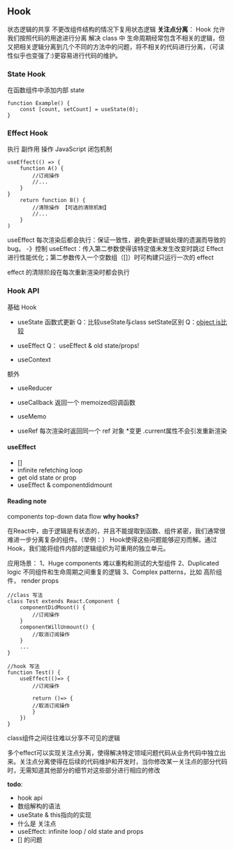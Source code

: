 ## Hook
状态逻辑的共享
不更改组件结构的情况下复用状态逻辑
**关注点分离**： Hook 允许我们按照代码的用途进行分离
解决 class 中 生命周期经常包含不相关的逻辑，但又把相关逻辑分离到几个不同的方法中的问题，将不相关的代码进行分离，（可读性似乎也变强了:)更容易进行代码的维护。

### State Hook
在函数组件中添加内部 state

```
function Example() {
    const [count, setCount] = useState(0);
}
```

### Effect Hook
执行 副作用 操作
JavaScript 闭包机制

```
useEffect(() => {
    function A() {
        //订阅操作
        //...
    }
}
    return function B() {
        //清除操作 【可选的清除机制】
        //...
    }
)
```

useEffect 每次渲染后都会执行：保证一致性，避免更新逻辑处理的遗漏而导致的bug。
-》控制 useEffect：传入第二参数使得该特定值未发生改变时跳过 Effect 进行性能优化；第二参数传入一个空数组（[]）时可构建只运行一次的 effect

effect 的清除阶段在每次重新渲染时都会执行

### Hook API

基础 Hook
- useState
    函数式更新
    Q：比较useState与class setState区别
    Q：[object is比较](https://developer.mozilla.org/en-US/docs/Web/JavaScript/Reference/Global_Objects/Object/is#Description)
- useEffect
    Q： useEffect & old state/props!

- useContext

额外
- useReducer
- useCallback
返回一个 memoized回调函数

- useMemo
- useRef
    每次渲染时返回同一个 ref 对象
    *变更 .current属性不会引发重新渲染


#### useEffect
- []
- infinite refetching loop
- get old state or prop
- useEffect & componentdidmount




#### Reading note
components
top-down data flow
**why hooks?**

在React中，由于逻辑是有状态的，并且不能提取到函数、组件紧密，我们通常很难进一步分离复杂的组件。（举例：）
Hook使得这些问题能够迎刃而解。通过Hook，我们能将组件内部的逻辑组织为可重用的独立单元。

应用场景：
1、Huge components 难以重构和测试的大型组件
2、Duplicated logic 不同组件和生命周期之间重复的逻辑
3、Complex patterns，比如 高阶组件， render props

```
//class 写法
class Test extends React.Component {
    componentDidMount() {
        //订阅操作
    }
    componentWillUnmount() {
        //取消订阅操作
    }
    ...
}

```

```
//hook 写法
function Test() {
    useEffect(()=> {
        //订阅操作

        return ()=> {
        //取消订阅操作
        }
    })
}

```

class组件之间往往难以分享不可见的逻辑



多个effect可以实现关注点分离，使得解决特定领域问题代码从业务代码中独立出来。关注点分离使得在后续的代码维护和开发时，当你修改某一关注点的部分代码时，无需知道其他部分的细节对这些部分进行相应的修改






**todo**: 
- hook api
- 数组解构的语法
- useState & this指向的实现
- 什么是 关注点
- useEffect: infinite loop / old state and props
- [] 的问题